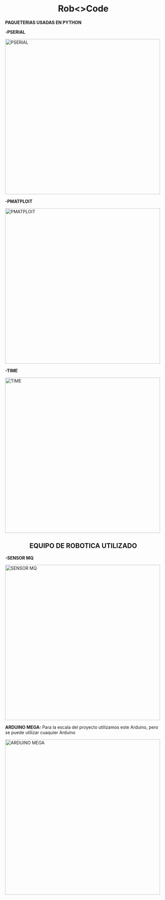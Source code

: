 <h1 align="center">Rob<>Code</h1>
    <section>
        <p><strong>PAQUETERIAS USADAS EN PYTHON</strong></p>
        <p><strong>-PSERIAL</strong></p>
        <img src="https://github.com/OscarHHernandez/Rob-Code/assets/146481192/b70a5a75-750a-4dd1-9e22-d74918ea4679" width=500px alt="PSERIAL">
        <p><strong>-PMATPLOIT</strong></p>
        <img src="https://github.com/OscarHHernandez/Rob-Code/assets/146481192/47319375-f658-4e5c-b9eb-b46919e5d24a" width=500px alt="PMATPLOIT">
        <p><strong>-TIME</strong></p>
        <img src="https://github.com/OscarHHernandez/Rob-Code/assets/146481192/0b4ca74f-1fd4-467d-a76f-e7c55991bf7e" width=500px alt="TIME">
    </section>
    <h2 align="center">EQUIPO DE ROBOTICA UTILIZADO</h2>
    <section>
        <p><strong>-SENSOR MQ</strong></p>
        <img src="https://github.com/OscarHHernandez/Rob-Code/assets/146481192/92be4b9f-9dee-49e2-a03b-b87043dfacbd" width="500px" alt="SENSOR MQ">
        <p><strong>ARDUINO MEGA:</strong> Para la escala del proyecto utilizamos este Arduino, pero se puede utilizar cuaquier Arduino</p>
        <img src="https://github.com/OscarHHernandez/Rob-Code/assets/146481192/d885b207-5fca-4684-96c3-56458b611f0e" width="500px" alt="ARDUINO MEGA">
    </section>
